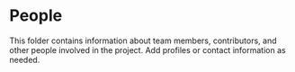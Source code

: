 # People

This folder contains information about team members, contributors, and other people involved in the project. Add profiles or contact information as needed.